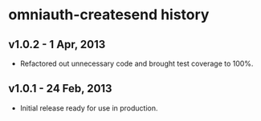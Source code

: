 # omniauth-createsend history

## v1.0.2 - 1 Apr, 2013

* Refactored out unnecessary code and brought test coverage to 100%.

## v1.0.1 - 24 Feb, 2013

* Initial release ready for use in production.
